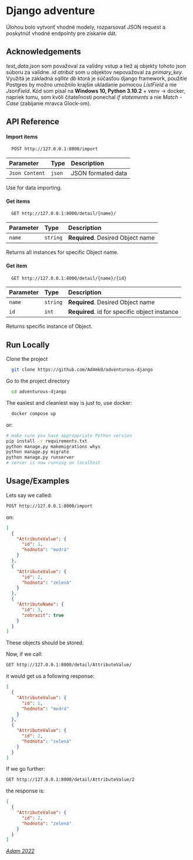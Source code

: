 
# Django adventure

Úlohou bolo vytvoriť vhodné modely, rozparsovať JSON request a poskytnúť vhodné endpointy pre získanie dát.


## Acknowledgements

*test_data.json* som považoval za valídny vstup a tiež aj objekty tohoto json súboru za valídne. *id atribút* som u objektov nepovažoval za *primary_key*. 
Využitá je základná *sqllite db* ktorá je súčasťou django framework, použitie Postgres by možno umožnilo krajšie ukladanie pomocou *ListField* a nie *JsonField*.
Kód som písal na **Windows 10, Python 3.10.2** + venv -> docker, napriek tomu, som kvôli čitateľnosti ponechal *if statements* a nie *Match - Case* (zabijanie mravca Glock-om).


## API Reference

#### Import items

```bash
  POST http://127.0.0.1:8000/import
```

| Parameter | Type     | Description                |
| :-------- | :------- | :------------------------- |
| `Json Content` | `json` |  JSON formated data  |

Use for data importing.

#### Get items

```bash
  GET http://127.0.0.1:8000/detail/{name}/
```

| Parameter | Type     | Description                       |
| :-------- | :------- | :-------------------------------- |
| `name`      | `string` | **Required**. Desired Object name |

Returns all instances for specific Object name.

#### Get item

```bash
  GET http://127.0.0.1:8000/detail/{name}/{id}
```

| Parameter | Type     | Description                       |
| :-------- | :------- | :-------------------------------- |
| `name`    | `string` | **Required**. Desired Object name |
| `id`      | `int` | **Required**. id for specific object instance |

Returns specific instance of Object.
## Run Locally

Clone the project

```bash
  git clone https://github.com/Ad4mk0/adventurous-django
```

Go to the project directory

```bash
  cd adventurous-django
```
The easiest and cleaniest way is just to,
use docker:
```bash
  docker compose up
```

or:
```bash
# make sure you have approppriate Python version
pip install -r requirements.txt
python manage.py makemigrations whys
python manage.py migrate
python manage.py runserver
# server is now running on localhost
```


## Usage/Examples
Lets say we called:
```bash
POST http://127.0.0.1:8000/import
```
on:
```json
[
  {
    "AttributeValue": {
      "id": 1,
      "hodnota": "modrá"
    }
  },
  {
    "AttributeValue": {
      "id": 2,
      "hodnota": "zelená"
    }
  },
  {
    "AttributeName": {
      "id": 3,
      "zobrazit": true
    }
  }
]
```
These objects should be stored.

Now, if we call:
```bash
GET http://127.0.0.1:8000/detail/AttributeValue/
```
it would get us a following response:

```json
[
  {
    "AttributeValue": {
      "id": 1,
      "hodnota": "modrá"
    }
  },
  {
    "AttributeValue": {
      "id": 2,
      "hodnota": "zelená"
    }
  }
]
```
If we go further:
```bash
GET http://127.0.0.1:8000/detail/AttributeValue/2
```
the response is:

```json
[  
  {
    "AttributeValue": {
      "id": 2,
      "hodnota": "zelená"
    }
  }
]
```

[*Adam 2022*](https://github.com/Ad4mk0)

